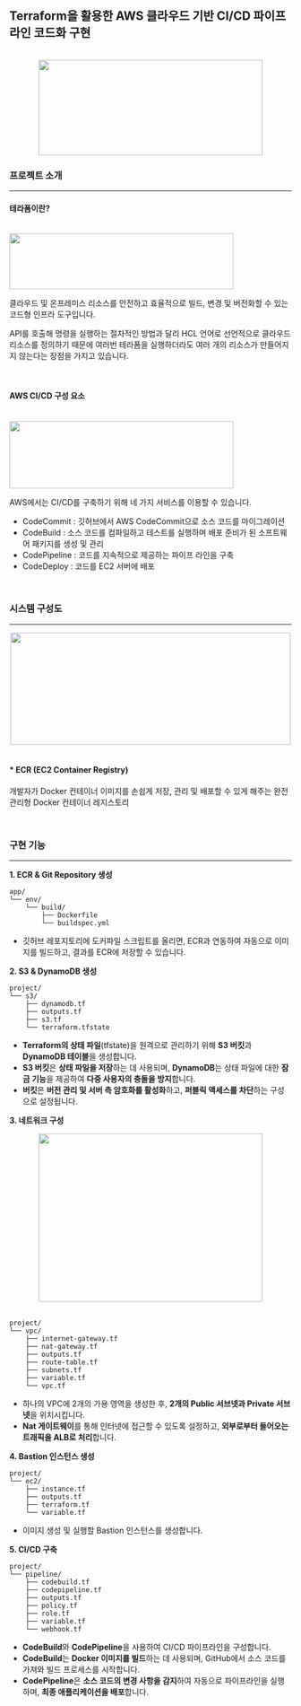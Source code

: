 ## Terraform을 활용한 AWS 클라우드 기반 CI/CD 파이프라인 코드화 구현

<p align="center">
  <br/>
  <img src="https://github.com/user-attachments/assets/50c8cb95-0eb0-44a1-b45e-a5d960875a3f" width="400" height="170">
  <br/>
</p>

### 프로젝트 소개
---

#### 테라폼이란?
<p>
  <br/>
  <img src="https://github.com/user-attachments/assets/2d2e55da-a7b7-42c6-a7c0-d694e2661512" width="400" height="100">
  <br/>
</p>

클라우드 및 온프레미스 리소스를 안전하고 효율적으로 빌드, 변경 및 버전화할 수 있는 코드형 인프라 도구입니다.

API를 호출해 명령을 실행하는 절차적인 방법과 달리 HCL 언어로 선언적으로 클라우드 리소스를 정의하기 때문에 여러번 테라폼을 실행하더라도 여러 개의 리소스가 만들어지지 않는다는 장점을 가지고 있습니다.

<p>
  <br/>
</p>

#### AWS CI/CD 구성 요소 
<p>
  <br/>
  <img src="https://github.com/user-attachments/assets/845def7f-6257-43d8-b646-2b9dedc4eed0" width="400" height="120">
  <br/>
</p>

AWS에서는 CI/CD를 구축하기 위해 네 가지 서비스를 이용할 수 있습니다.
- CodeCommit : 깃허브에서 AWS CodeCommit으로 소스 코드를 마이그레이션
- CodeBuild : 소스 코드를 컴파일하고 테스트를 실행하며 배포 준비가 된 소프트웨어 패키지를 생성 및 관리
- CodePipeline : 코드를 지속적으로 제공하는 파이프 라인을 구축
- CodeDeploy : 코드를 EC2 서버에 배포

<p>
  <br/>
</p>

### 시스템 구성도

---

<p align="center">
  <img src="https://github.com/user-attachments/assets/70ecdcac-ebff-4674-b222-34d72a778fc2" width="500" height="200">
  <br/>
  <br/>
</p>

#### * ECR (EC2 Container Registry)
개발자가 Docker 컨테이너 이미지를 손쉽게 저장, 관리 및 배포할 수 있게 해주는 완전관리형 Docker 컨테이너 레지스토리

<p>
  <br/>
</p>


### 구현 기능

---

**1. ECR & Git Repository 생성**

```plaintext
app/
└── env/
    └── build/
        ├── Dockerfile
        └── buildspec.yml
```

- 깃허브 레포지토리에 도커파일 스크립트를 올리면, ECR과 연동하여 자동으로 이미지를 빌드하고, 결과를 ECR에 저장할 수 있습니다.

**2. S3 & DynamoDB 생성**

```plaintext
project/
└── s3/
    ├── dynamodb.tf
    ├── outputs.tf
    ├── s3.tf
    └── terraform.tfstate
```

- **Terraform의 상태 파일**(tfstate)을 원격으로 관리하기 위해 **S3 버킷**과 **DynamoDB 테이블**을 생성합니다.
- **S3 버킷**은 **상태 파일을 저장**하는 데 사용되며, **DynamoDB**는 상태 파일에 대한 **잠금 기능**을 제공하여 **다중 사용자의 충돌을 방지**합니다.
- **버킷**은 **버전 관리 및 서버 측 암호화를 활성화**하고, **퍼블릭 액세스를 차단**하는 구성으로 설정됩니다.

**3. 네트워크 구성**

<p align="center">
  <img src="https://github.com/user-attachments/assets/7b19354f-5694-423c-b883-e88d962d22f7" width="400" height="300">
  <br/>
  <br/>
</p>

```plaintext
project/
└── vpc/
    ├── internet-gateway.tf
    ├── nat-gateway.tf
    ├── outputs.tf
    ├── route-table.tf
    ├── subnets.tf
    ├── variable.tf
    └── vpc.tf
```

- 하나의 VPC에 2개의 가용 영역을 생성한 후, **2개의 Public 서브넷과 Private 서브넷**을 위치시킵니다.
- **Nat 게이트웨이**를 통해 인터넷에 접근할 수 있도록 설정하고, **외부로부터 들어오는 트래픽을 ALB로 처리**합니다.

**4. Bastion 인스턴스 생성**

```plaintext
project/
└── ec2/
    ├── instance.tf
    ├── outputs.tf
    ├── terraform.tf
    └── variable.tf
```

- 이미지 생성 및 실행할 Bastion 인스턴스를 생성합니다.

**5. CI/CD 구축**

```plaintext
project/
└── pipeline/
    ├── codebuild.tf
    ├── codepipeline.tf
    ├── outputs.tf
    ├── policy.tf
    ├── role.tf
    ├── variable.tf
    └── webhook.tf
```

- **CodeBuild**와 **CodePipeline**을 사용하여 CI/CD 파이프라인을 구성합니다.
- **CodeBuild**는 **Docker 이미지를 빌드**하는 데 사용되며, GitHub에서 소스 코드를 가져와 빌드 프로세스를 시작합니다.
- **CodePipeline**은 **소스 코드의 변경 사항을 감지**하여 자동으로 파이프라인을 실행하며, **최종 애플리케이션을 배포**합니다.
